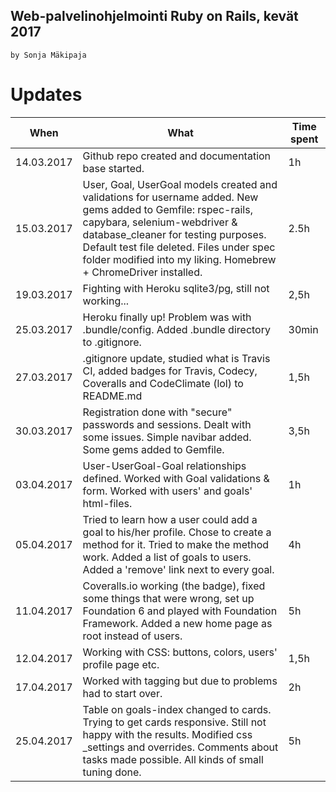 Web-palvelinohjelmointi Ruby on Rails, kevät 2017
------

`by Sonja Mäkipaja`

# Updates
When | What | Time spent
--------------- | ----- | -----
14.03.2017 | Github repo created and documentation base started. | 1h
15.03.2017 | User, Goal, UserGoal models created and validations for username added. New gems added to Gemfile: rspec-rails, capybara, selenium-webdriver & database_cleaner for testing purposes. Default test file deleted. Files under spec folder modified into my liking. Homebrew + ChromeDriver installed. | 2.5h
19.03.2017 | Fighting with Heroku sqlite3/pg, still not working... | 2,5h
25.03.2017 | Heroku finally up! Problem was with .bundle/config. Added .bundle directory to .gitignore. | 30min
27.03.2017 | .gitignore update, studied what is Travis CI, added badges for Travis, Codecy, Coveralls and CodeClimate (lol) to README.md | 1,5h
30.03.2017 | Registration done with "secure" passwords and sessions. Dealt with some issues. Simple navibar added. Some gems added to Gemfile. | 3,5h
03.04.2017 | User-UserGoal-Goal relationships defined. Worked with Goal validations & form. Worked with users' and goals' html-files. | 1h
05.04.2017 | Tried to learn how a user could add a goal to his/her profile. Chose to create a method for it. Tried to make the method work. Added a list of goals to users. Added a 'remove' link next to every goal. | 4h
11.04.2017 | Coveralls.io working (the badge), fixed some things that were wrong, set up Foundation 6 and played with Foundation Framework. Added a new home page as root instead of users. | 5h
12.04.2017 | Working with CSS: buttons, colors, users' profile page etc. | 1,5h
17.04.2017 | Worked with tagging but due to problems had to start over. | 2h
25.04.2017 | Table on goals-index changed to cards. Trying to get cards responsive. Still not happy with the results. Modified css _settings and overrides. Comments about tasks made possible. All kinds of small tuning done. | 5h
